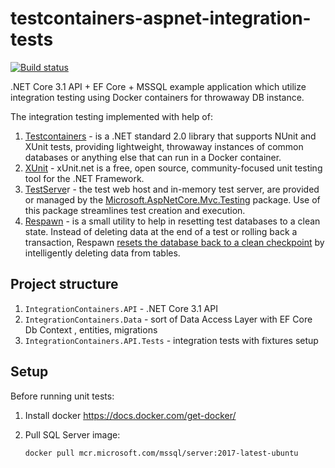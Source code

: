 # testcontainers-aspnet-integration-tests
[![Build status](https://ci.appveyor.com/api/projects/status/2xd5wkyy9laelcow?svg=true)](https://ci.appveyor.com/project/nazimkov/testcontainers-aspnet-integration-tests)

.NET Core 3.1 API + EF Core + MSSQL example application which utilize integration testing using Docker containers for throwaway DB instance. 

The integration testing implemented with help of:

1. [Testcontainers](https://github.com/isen-ng/testcontainers-dotnet	) -  is a .NET standard 2.0 library that supports NUnit and XUnit tests, providing lightweight, throwaway instances of common databases or anything else that can run in a Docker container. 
2. [XUnit](https://github.com/xunit/xunit) - xUnit.net is a free, open source, community-focused unit testing tool for the .NET Framework.
3. [TestServe](https://docs.microsoft.com/en-us/aspnet/core/test/integration-tests?view=aspnetcore-3.1#aspnet-core-integration-tests)r - the test web host and in-memory test server, are provided or managed by the [Microsoft.AspNetCore.Mvc.Testing](https://www.nuget.org/packages/Microsoft.AspNetCore.Mvc.Testing) package. Use of this package streamlines test creation and execution.
4. [Respawn](https://github.com/jbogard/Respawn) - is a small utility to help in resetting test databases to a clean state. Instead of deleting data at the end of a test or rolling back a transaction, Respawn [resets the database back to a clean checkpoint](http://lostechies.com/jimmybogard/2013/06/18/strategies-for-isolating-the-database-in-tests/) by intelligently deleting data from tables.

## Project structure

1. `IntegrationContainers.API` - .NET Core 3.1 API 
2. `IntegrationContainers.Data` - sort of Data Access Layer with EF Core Db Context , entities, migrations
3. `IntegrationContainers.API.Tests` - integration tests with fixtures setup

## Setup

Before running unit tests:

1. Install docker https://docs.docker.com/get-docker/

2. Pull SQL Server image:

   ```docker pull mcr.microsoft.com/mssql/server:2017-latest-ubuntu```